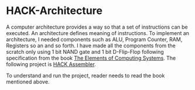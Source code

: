 # HACK-Architecture
A computer architecture provides a way so that a set of instructions can be executed. An architecture defines meaning of instructions. To implement an architecture, I needed components such as ALU, Program Counter, RAM, Registers so an and so forth. I have made all the components from the scratch only using 1 bit NAND gate and 1 bit D-Flip-Flop following specification from the book [The Elements of Computing Systems](https://www.amazon.com/Elements-Computing-Systems-Building-Principles/dp/0262640686). The following project is [HACK Assembler](https://github.com/saifulAbu/Assembler).

To understand and run the project, reader needs to read the book mentioned above.
